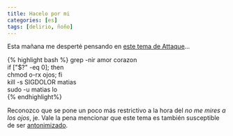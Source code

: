 ```yaml
---
title: Hacelo por mi
categories: [es]
tags: [delirio, ñoño]
---
```

Esta mañana me desperté pensando en <a href="http://www.hitslyrics.com/a/attaque77-lyrics-8781/hacelopormi-lyrics-298239.html" title="Hacelo por mi" target="_blank">este tema de Attaque</a>&#8230;

{% highlight bash %}
grep -nir amor corazon  
if ["$?" -eq 0]; then  
chmod o-rx ojos; fi  
kill -s SIGDOLOR matias  
sudo -u matias lo  
{% endhighlight%}

Reconozco que se pone un poco más restrictivo a la hora del *no me mires a los ojos*, je. Vale la pena mencionar que este tema es también susceptible de ser <a href="http://walter.alini.com.ar/blog/archives/32" title="Tu caramelo" target="_blank">antonimizado</a>.